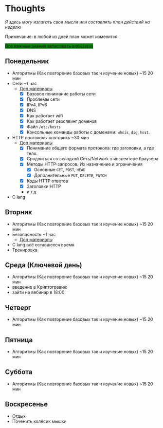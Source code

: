# Thoughts 
_Я здесь могу излагать свои мысли или состовлять план действий на неделю_

Примечание: в любой из дней план может изменится 

<span style="background-color: green;"> Все важные знания записовать в `Obsidian` </span>

## Понедельник 
- Алгоритмы (Как повторение базовых так и изучение новых) ~15 20 мин
- Сети ~1 час
    - [Доп материалы](https://github.com/bzick/oh-my-backend#%D1%8D%D1%82%D0%B0%D0%BF-4-%D1%81%D0%B5%D1%82%D1%8C)
        - [x] Базовое понимание работы сети
        - [x] Проблемы сети
        - [x] IPv4, IPv6 
        - [x] DNS
        - [x] Как работает wifi
        - [x] Как работает резолвинг доменов 
        - [x] Файл `/etc/hosts`
        - [x] Консольные команды работы с доменами: `whois`, `dig`, `host`.
- HTTP протоколы повторить ~30 мин
    - [Доп материалы](https://github.com/bzick/oh-my-backend#%D1%8D%D1%82%D0%B0%D0%BF-6-%D0%BF%D1%80%D0%BE%D1%82%D0%BE%D0%BA%D0%BE%D0%BB-http)
        - [x] Понимание общего формата протокола: где заголовки, а где тело.
        - [x] Сродниться со вкладкой Сеть/Network в инспекторе браузера
        - [x] Методы HTTP-запросов. Их назначение и ограничения
            - [x] Основные `GET`, `POST`, `HEAD`
            - [x] Дополнительные `PUT`, `DELETE`, `PATCH`
        - [x] Коды HTTP ответов
        - [x] Заголовки HTTP
        - и т.д
- C lang

## Вторник
- Алгоритмы (Как повторение базовых так и изучение новых) ~15 20 мин
- Безопасность ~1 час
    - [Доп материалы](https://github.com/bzick/oh-my-backend#%D1%8D%D1%82%D0%B0%D0%BF-7-%D0%B1%D0%B5%D0%B7%D0%BE%D0%BF%D0%B0%D1%81%D0%BD%D0%BE%D1%81%D1%82%D1%8C)
- C lang всё оставшееся время
- Тренировка

## Среда (Ключевой день)
- Алгоритмы (Как повторение базовых так и изучение новых) ~15 20 мин
- введение в Криптогравию
- зайти на вебинар в 18:00

## Четверг
- Алгоритмы (Как повторение базовых так и изучение новых) ~15 20 мин

## Пятница
- Алгоритмы (Как повторение базовых так и изучение новых) ~15 20 мин

## Суббота
- Алгоритмы (Как повторение базовых так и изучение новых) ~15 20 мин

## Воскресенье
- Отдых
- Поченить колёсик мышки




